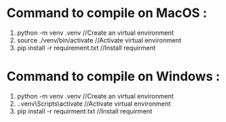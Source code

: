 # Command to compile on MacOS :

1.  python -m venv .venv                //Create an virtual environment
2.  source ./venv/bin/activate          //Activate virtual environment
3.  pip install -r requirement.txt      //Install requirment

# Command to compile on Windows :

1.  python -m venv .venv                 //Create an virtual environment
2.  .\.venv\Scripts\activate             //Activate virtual environment
3.  pip install -r requirment.txt        //Install requirment
